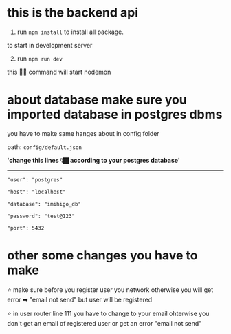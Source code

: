 # this is the backend api

1. run `npm install` to install all package.

to start in development server

2. run `npm run dev`

this ☝🏿 command will start nodemon

# about database make sure you imported database in postgres dbms

you have to make same hanges about in config folder

path: `config/default.json`

**'change this lines 👇🏾 according to your postgres database'**

<hr>

`"user": "postgres"`

`"host": "localhost"`

`"database": "imihigo_db"`

`"password": "test@123"`

`"port": 5432`

# other some changes you have to make

⭐ make sure before you register user you network otherwise you will get error ➡ "email not send" but user will be
registered

⭐ in user router line 111 you have to change to your email ohterwise you don't get an email of registered user or get an error "email not send"
